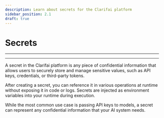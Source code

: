 ```yaml
---
description: Learn about secrets for the Clarifai platform
sidebar_position: 2.1
draft: true
---
```


# Secrets

** **
<hr />

A secret in the Clarifai platform is any piece of confidential information that allows users to securely store and manage sensitive values, such as API keys, credentials, or third-party tokens. 

After creating a secret, you can reference it in various operations at runtime without exposing it in code or logs. Secrets are injected as environment variables into your runtime during execution.



While the most common use case is passing API keys to models, a secret can represent any confidential information that your AI system needs.
